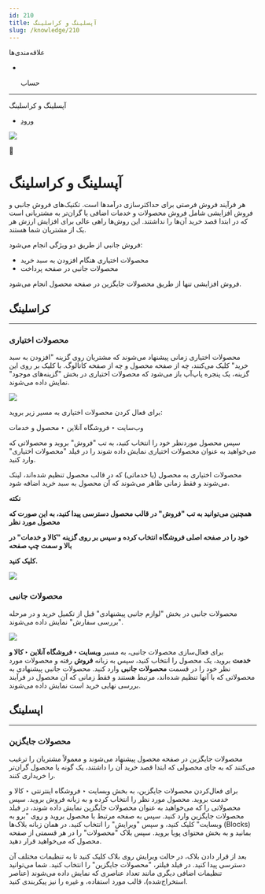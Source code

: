 ```yaml
---
id: 210
title: آپسلینگ و کراسلینگ
slug: /knowledge/210
---
```


 
  علاقه‌مندی‌ها
* [​](./210)

  حساب

---

 

آپسلینگ و کراسلینگ

- [ورود](/web/login?redirect=/knowledge/article/210)

![](https://odoofarsi.com/web/image/2652?access_token=bbc196cc-736e-45a4-8480-577bc971e496)

📖

# آپسلینگ و کراسلینگ

هر فرآیند فروش فرصتی برای حداکثرسازی درآمدها است. تکنیک‌های فروش جانبی و فروش افزایشی شامل فروش محصولات و خدمات اضافی یا گران‌تر به مشتریانی است که در ابتدا قصد خرید آن‌ها را نداشتند. این روش‌ها راهی عالی برای افزایش ارزش هر یک از مشتریان شما هستند.

فروش جانبی از طریق دو ویژگی انجام می‌شود:

* محصولات اختیاری هنگام افزودن به سبد خرید
* محصولات جانبی در صفحه پرداخت

فروش افزایشی تنها از طریق محصولات جایگزین در صفحه محصول انجام می‌شود.

## **کراسلینگ**

---

### **محصولات اختیاری**

محصولات اختیاری زمانی پیشنهاد می‌شوند که مشتریان روی گزینه "افزودن به سبد خرید" کلیک می‌کنند، چه از صفحه محصول و چه از صفحه کاتالوگ. با کلیک بر روی این گزینه، یک پنجره پاپ‌آپ باز می‌شود که محصولات اختیاری در بخش "گزینه‌های موجود" نمایش داده می‌شوند.

![](https://odoofarsi.com/web/image/3057-5c2323b7/image.png?access_token=80079dd2-ee1e-478c-9abc-e55da1ee4d1c)

برای فعال کردن محصولات اختیاری به مسیر زیر بروید:

وب‌سایت ‣ فروشگاه آنلاین ‣ محصول و خدمات

سپس محصول موردنظر خود را انتخاب کنید، به تب "فروش" بروید و محصولاتی که می‌خواهید به عنوان محصولات اختیاری نمایش داده شوند را در فیلد "محصولات اختیاری" وارد کنید.

محصولات اختیاری به محصول (یا خدماتی) که در قالب محصول تنظیم شده‌اند، لینک می‌شوند و فقط زمانی ظاهر می‌شوند که آن محصول به سبد خرید اضافه شود.

**نکته**

**همچنین می‌توانید به تب "فروش" در قالب محصول دسترسی پیدا کنید، به این صورت که محصول مورد نظر**

**خود را در صفحه اصلی فروشگاه انتخاب کرده و سپس بر روی گزینه "کالا و خدمات" در بالا و سمت چپ صفحه**

**کلیک کنید.**

![](https://odoofarsi.com/web/image/3058-2bc6c9b4/image.png?access_token=eb9f6fc6-3e83-46e2-9a3c-2820064a3da5)

### **محصولات جانبی**

محصولات جانبی در بخش "لوازم جانبی پیشنهادی" قبل از تکمیل خرید و در مرحله "بررسی سفارش" نمایش داده می‌شوند.

![](https://odoofarsi.com/web/image/3062-1faec404/image.png?access_token=4bcc47bb-2346-41d6-8baa-1521b833551c)

برای فعال‌سازی محصولات جانبی، به مسیر **وبسایت ‣ فروشگاه آنلاین ‣ کالا و خدمت** بروید، یک محصول را انتخاب کنید، سپس به زبانه **فروش** رفته و محصولات مورد نظر خود را در قسمت **محصولات جانبی** وارد کنید. محصولات جانبی پیشنهادی به محصولاتی که با آنها تنظیم شده‌اند، مرتبط هستند و فقط زمانی که آن محصول در فرآیند بررسی نهایی خرید است نمایش داده می‌شوند.

## **اپسلینگ**

---

### **محصولات جایگزین**

محصولات جایگزین در صفحه محصول پیشنهاد می‌شوند و معمولاً مشتریان را ترغیب می‌کنند که به جای محصولی که ابتدا قصد خرید آن را داشتند، یک گونه یا محصول گران‌تر را خریداری کنند.

برای فعال‌کردن محصولات جایگزین، به بخش وبسایت ‣ فروشگاه اینترنتی ‣ کالا و خدمت بروید. محصول مورد نظر را انتخاب کرده و به زبانه فروش بروید. سپس محصولاتی را که می‌خواهید به عنوان محصولات جایگزین نمایش داده شوند، در فیلد محصولات جایگزین وارد کنید. سپس به صفحه مرتبط با محصول بروید و روی "برو به وبسایت" کلیک کنید، و سپس "ویرایش" را انتخاب کنید. در همان زبانه بلاک‌ها (Blocks) بمانید و به بخش محتوای پویا بروید. سپس بلاک "محصولات" را در هر قسمتی از صفحه محصول که می‌خواهید قرار دهید.

بعد از قرار دادن بلاک، در حالت ویرایش روی بلاک کلیک کنید تا به تنظیمات مختلف آن دسترسی پیدا کنید. در فیلد فیلتر، "محصولات جایگزین" را انتخاب کنید. شما می‌توانید تنظیمات اضافی دیگری مانند تعداد عناصری که نمایش داده می‌شوند (عناصر استخراج‌شده)، قالب مورد استفاده، و غیره را نیز پیکربندی کنید.